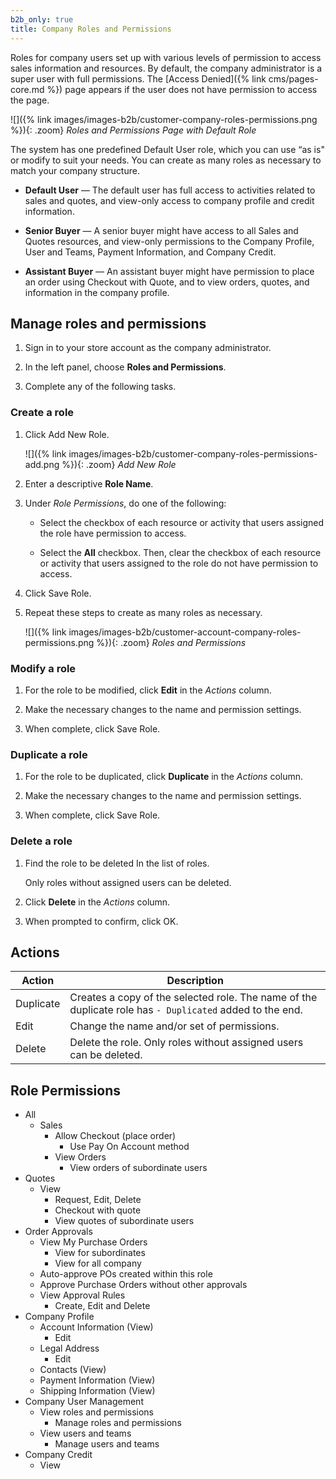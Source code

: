 ```yaml
---
b2b_only: true
title: Company Roles and Permissions
---
```


Roles for company users set up with various levels of permission to access sales information and resources. By default, the company administrator is a super user with full permissions. The [Access Denied]({% link cms/pages-core.md %}) page appears if the user does not have permission to access the page.

![]({% link images/images-b2b/customer-company-roles-permissions.png %}){: .zoom}
_Roles and Permissions Page with Default Role_

The system has one predefined Default User role, which you can use “as is" or modify to suit your needs. You can create as many roles as necessary to match your company structure.

- **Default User** — The default user has full access to activities related to sales and quotes, and view-only access to company profile and credit information.

- **Senior Buyer** — A senior buyer might have access to all Sales and Quotes resources, and view-only permissions to the Company Profile, User and Teams, Payment Information, and Company Credit.

- **Assistant Buyer** — An assistant buyer might have permission to place an order using Checkout with Quote, and to view orders, quotes, and information in the company profile.

## Manage roles and permissions

1. Sign in to your store account as the company administrator.

1. In the left panel, choose **Roles and Permissions**.

1. Complete any of the following tasks.

### Create a role

1. Click <span class="btn">Add New Role</span>.

   ![]({% link images/images-b2b/customer-company-roles-permissions-add.png %}){: .zoom}
   _Add New Role_

1. Enter a descriptive **Role Name**.

1. Under _Role Permissions_, do one of the following:

   - Select the checkbox of each resource or activity that users assigned the role have permission to access.

   - Select the **All** checkbox. Then, clear the checkbox of each resource or activity that users assigned to the role do not have permission to access.

1. Click <span class="btn">Save Role</span>.

1. Repeat these steps to create as many roles as necessary.

   ![]({% link images/images-b2b/customer-account-company-roles-permissions.png %}){: .zoom}
   _Roles and Permissions_

### Modify a role

1. For the role to be modified, click **Edit** in the _Actions_ column.

1. Make the necessary changes to the name and permission settings.

1. When complete, click <span class="btn">Save Role</span>.

### Duplicate a role

1. For the role to be duplicated, click **Duplicate** in the _Actions_ column.

1. Make the necessary changes to the name and permission settings.

1. When complete, click <span class="btn">Save Role</span>.

### Delete a role

1. Find the role to be deleted In the list of roles.

   Only roles without assigned users can be deleted.

1. Click **Delete** in the _Actions_ column.

1. When prompted to confirm, click <span class="btn">OK</span>.

## Actions

| Action    | Description                                                                                              |
|-----------|----------------------------------------------------------------------------------------------------------|
| Duplicate | Creates a copy of the selected role. The name of the duplicate role has `- Duplicated` added to the end. |
| Edit      | Change the name and/or set of permissions.                                                               |
| Delete    | Delete the role. Only roles without assigned users can be deleted.                                       |

## Role Permissions

- All
   - Sales
      - Allow Checkout (place order)
         - Use Pay On Account method
      - View Orders
         - View orders of subordinate users
- Quotes
   - View
      - Request, Edit, Delete
      - Checkout with quote
      - View quotes of subordinate users
- Order Approvals
   - View My Purchase Orders
      - View for subordinates
      - View for all company
   - Auto-approve POs created within this role
   - Approve Purchase Orders without other approvals
   - View Approval Rules
      - Create, Edit and Delete
- Company Profile
   - Account Information (View)
      - Edit
   - Legal Address
      - Edit
   - Contacts (View)
   - Payment Information (View)
   - Shipping Information (View)
- Company User Management
   - View roles and permissions
      - Manage roles and permissions
   - View users and teams
      - Manage users and teams
- Company Credit
   - View
